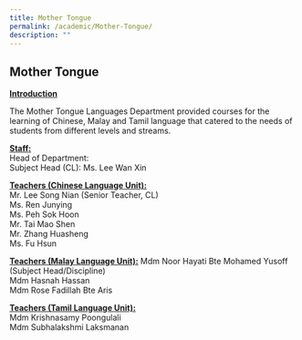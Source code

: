 ```yaml
---
title: Mother Tongue
permalink: /academic/Mother-Tongue/
description: ""
---
```

## Mother Tongue 

**<u>Introduction</u>**

  

The Mother Tongue Languages Department provided courses for the learning of Chinese, Malay and Tamil language that catered to the needs of students from different levels and streams.

  

**<u>Staff:</u>**
<br>
Head of Department:
<br>
Subject Head (CL): Ms. Lee Wan Xin

  

**<u>Teachers (Chinese Language Unit):</u>**
<br>
Mr. Lee Song Nian (Senior Teacher, CL)<br>
Ms. Ren Junying <br>
Ms. Peh Sok Hoon <br>
Mr. Tai Mao Shen <br>
Mr. Zhang Huasheng <br>
Ms. Fu Hsun

  

**<u>Teachers (Malay Language Unit):</u>**
Mdm Noor Hayati Bte Mohamed Yusoff (Subject Head/Discipline)<br>
Mdm Hasnah Hassan<br>
Mdm Rose Fadillah Bte Aris

  

**<u>Teachers (Tamil Language Unit):</u>**
<br>
Mdm Krishnasamy Poongulali<br>
Mdm Subhalakshmi Laksmanan

